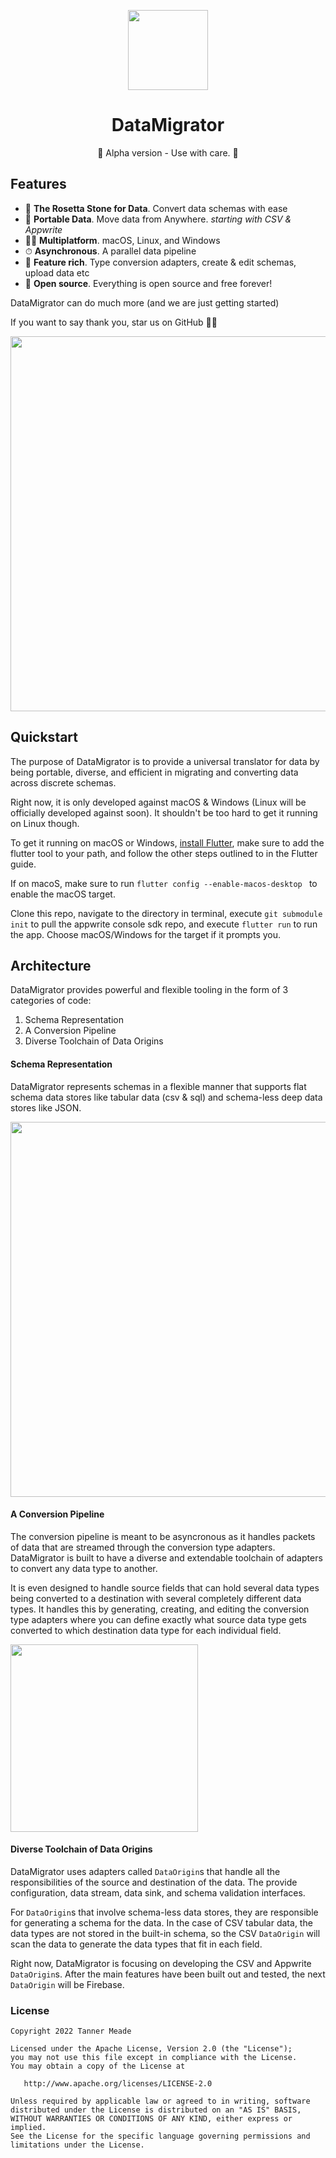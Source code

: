 <p align="center">
  <img src="https://github.com/tannermeade/data-migrator/blob/master/.github/assets/data_migrator.svg?raw=true" height="128">
  <h1 align="center">DataMigrator</h1>
  <p align="center">🚧 Alpha version - Use with care. 🚧</p>
</p>


## Features

- 💎 **The Rosetta Stone for Data**. Convert data schemas with ease
- 🚀 **Portable Data**. Move data from Anywhere. *starting with CSV & Appwrite*
- 🧑‍💻 **Multiplatform**. macOS, Linux, and Windows
- ⏱ **Asynchronous**. A parallel data pipeline
- 🍭 **Feature rich**. Type conversion adapters, create & edit schemas, upload data etc
- 🤲 **Open source**. Everything is open source and free forever!

DataMigrator can do much more (and we are just getting started)

If you want to say thank you, star us on GitHub  🙌💙

<img src="https://github.com/tannermeade/data-migrator/blob/master/.github/assets/data_migrator-screenshot.png?raw=true" height="600">

## Quickstart

The purpose of DataMigrator is to provide a universal translator for data by being portable, diverse, and efficient in migrating and converting data across discrete schemas.

Right now, it is only developed against macOS & Windows (Linux will be officially developed against soon). It shouldn't be too hard to get it running on Linux though.

To get it running on macOS or Windows, [install Flutter](https://docs.flutter.dev/get-started/install/macos "install Flutter"), make sure to add the flutter tool to your path, and follow the other steps outlined to in the Flutter guide.

If on macoS, make sure to run `flutter config --enable-macos-desktop ` to enable the macOS target.

Clone this repo, navigate to the directory in terminal, execute `git submodule init` to pull the appwrite console sdk repo, and execute `flutter run` to run the app. Choose macOS/Windows for the target if it prompts you.

## Architecture


DataMigrator provides powerful and flexible tooling in the form of 3 categories of code:
1. Schema Representation
2. A Conversion Pipeline
3. Diverse Toolchain of Data Origins

#### Schema Representation

DataMigrator represents schemas in a flexible manner that supports flat schema data stores like tabular data (csv & sql) and schema-less deep data stores like JSON.

<img src="https://github.com/tannermeade/data-migrator/blob/master/.github/assets/schema_representation.png?raw=true" height="600">

#### A Conversion Pipeline

The conversion pipeline is meant to be asyncronous as it handles packets of data that are streamed through the conversion type adapters. DataMigrator is built to have a diverse and extendable toolchain of adapters to convert any data type to another.

It is even designed to handle source fields that can hold several data types being converted to a destination with several completely different data types. It handles this by generating, creating, and editing the conversion type adapters where you can define exactly what source data type gets converted to which destination data type for each individual field.

<img src="https://github.com/tannermeade/data-migrator/blob/master/.github/assets/conversion_pipeline.png?raw=true" height="300">

#### Diverse Toolchain of Data Origins

DataMigrator uses adapters called `DataOrigin`s that handle all the responsibilities of the source and destination of the data. The provide configuration, data stream, data sink, and schema validation interfaces.

For `DataOrigin`s that involve schema-less data stores, they are responsible for generating a schema for the data. In the case of CSV tabular data, the data types are not stored in the built-in schema, so the CSV `DataOrigin` will scan the data to generate the data types that fit in each field.

Right now, DataMigrator is focusing on developing the CSV and Appwrite `DataOrigin`s. After the main features have been built out and tested, the next `DataOrigin` will be Firebase.

### License

```
Copyright 2022 Tanner Meade

Licensed under the Apache License, Version 2.0 (the "License");
you may not use this file except in compliance with the License.
You may obtain a copy of the License at

   http://www.apache.org/licenses/LICENSE-2.0

Unless required by applicable law or agreed to in writing, software
distributed under the License is distributed on an "AS IS" BASIS,
WITHOUT WARRANTIES OR CONDITIONS OF ANY KIND, either express or implied.
See the License for the specific language governing permissions and
limitations under the License.
```
